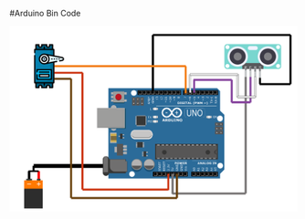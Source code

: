 #Arduino Bin Code

![alt text](https://github.com/ggboots/InDaBin-Arduino/blob/main/inDaBin_WiringDiagram.png)

